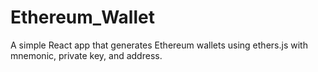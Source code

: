 # Ethereum_Wallet
A simple React app that generates Ethereum wallets using ethers.js with mnemonic, private key, and address.
